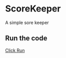 # ScoreKeeper
A simple sore keeper 

## Run the code
[Click Run](https://monksedo.github.io/ScoreKeeper/)
